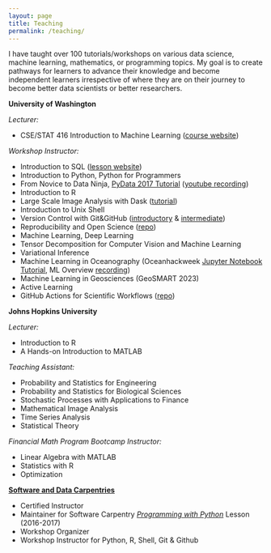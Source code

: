 ```yaml
---
layout: page
title: Teaching
permalink: /teaching/
---
```


I have taught over 100 tutorials/workshops on various data science, machine learning, mathematics, or programming topics. My goal is to create pathways for learners to advance their knowledge and become independent learners irrespective of where they are on their journey to become better data scientists or better researchers.  

**University of Washington**

*Lecturer:*
* CSE/STAT 416 Introduction to Machine Learning ([course website](https://valentina-s.github.io/cse-stat-416-sp20/))

*Workshop Instructor:*
* Introduction to SQL ([lesson website](https://uwescience.github.io/SQL-geospatial-tutorial/))
* Introduction to Python, Python for Programmers
* From Novice to Data Ninja, [PyData 2017 Tutorial](https://pydata.org/seattle2017/schedule/presentation/109/) ([youtube recording](https://www.youtube.com/watch?v=z-NcSu2uYxw))
* Introduction to R
* Large Scale Image Analysis with Dask ([tutorial](https://github.com/imagexd/2017-tutorials/blob/master/lectures/dask/Dask-Image-Tutorial.ipynb))
* Introduction to Unix Shell
* Version Control with Git&GitHub ([introductory](https://www.youtube.com/watch?v=Bc5BO9gPC9w) & [intermediate](https://github.com/uwescience/git-intermediate/))
* Reproducibility and Open Science ([repo](https://github.com/valentina-s/ReproducibleDataScience))
* Machine Learning, Deep Learning
* Tensor Decomposition for Computer Vision and Machine Learning
* Variational Inference
* Machine Learning in Oceanography (Oceanhackweek [Jupyter Notebook Tutorial](https://github.com/oceanhackweek/ohw-tutorials/tree/OHW22/01-Tue/01-machine-learning-intro/tutorial), ML Overview [recording](https://www.youtube.com/watch?v=ALmCSgpmEzs))
* Machine Learning in Geosciences (GeoSMART 2023)
* Active Learning
* GitHub Actions for Scientific Workflows ([repo](https://github.com/valentina-s/GithubActionsTutorial-USRSE23))


**Johns Hopkins University**

*Lecturer:*
* Introduction to R
* A Hands-on Introduction to MATLAB

*Teaching Assistant:*
* Probability and Statistics for Engineering
* Probability and Statistics for Biological Sciences
* Stochastic Processes with Applications to Finance
* Mathematical Image Analysis
* Time Series Analysis
* Statistical Theory

*Financial Math Program Bootcamp Instructor:*
* Linear Algebra with MATLAB
* Statistics with R
* Optimization

**[Software and Data Carpentries](https://carpentries.org/)**
* Certified Instructor
* Maintainer for Software Carpentry [*Programming with Python*](https://swcarpentry.github.io/python-novice-inflammation/) Lesson (2016-2017)
* Workshop Organizer
* Workshop Instructor for Python, R, Shell, Git & Github



